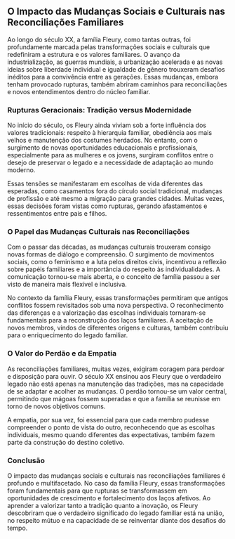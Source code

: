 
## O Impacto das Mudanças Sociais e Culturais nas Reconciliações Familiares

Ao longo do século XX, a família Fleury, como tantas outras, foi profundamente marcada pelas transformações sociais e culturais que redefiniram a estrutura e os valores familiares. O avanço da industrialização, as guerras mundiais, a urbanização acelerada e as novas ideias sobre liberdade individual e igualdade de gênero trouxeram desafios inéditos para a convivência entre as gerações. Essas mudanças, embora tenham provocado rupturas, também abriram caminhos para reconciliações e novos entendimentos dentro do núcleo familiar.

### Rupturas Geracionais: Tradição versus Modernidade

No início do século, os Fleury ainda viviam sob a forte influência dos valores tradicionais: respeito à hierarquia familiar, obediência aos mais velhos e manutenção dos costumes herdados. No entanto, com o surgimento de novas oportunidades educacionais e profissionais, especialmente para as mulheres e os jovens, surgiram conflitos entre o desejo de preservar o legado e a necessidade de adaptação ao mundo moderno.

Essas tensões se manifestaram em escolhas de vida diferentes das esperadas, como casamentos fora do círculo social tradicional, mudanças de profissão e até mesmo a migração para grandes cidades. Muitas vezes, essas decisões foram vistas como rupturas, gerando afastamentos e ressentimentos entre pais e filhos.

### O Papel das Mudanças Culturais nas Reconciliações

Com o passar das décadas, as mudanças culturais trouxeram consigo novas formas de diálogo e compreensão. O surgimento de movimentos sociais, como o feminismo e a luta pelos direitos civis, incentivou a reflexão sobre papéis familiares e a importância do respeito às individualidades. A comunicação tornou-se mais aberta, e o conceito de família passou a ser visto de maneira mais flexível e inclusiva.

No contexto da família Fleury, essas transformações permitiram que antigos conflitos fossem revisitados sob uma nova perspectiva. O reconhecimento das diferenças e a valorização das escolhas individuais tornaram-se fundamentais para a reconstrução dos laços familiares. A aceitação de novos membros, vindos de diferentes origens e culturas, também contribuiu para o enriquecimento do legado familiar.

### O Valor do Perdão e da Empatia

As reconciliações familiares, muitas vezes, exigiram coragem para perdoar e disposição para ouvir. O século XX ensinou aos Fleury que o verdadeiro legado não está apenas na manutenção das tradições, mas na capacidade de se adaptar e acolher as mudanças. O perdão tornou-se um valor central, permitindo que mágoas fossem superadas e que a família se reunisse em torno de novos objetivos comuns.

A empatia, por sua vez, foi essencial para que cada membro pudesse compreender o ponto de vista do outro, reconhecendo que as escolhas individuais, mesmo quando diferentes das expectativas, também fazem parte da construção do destino coletivo.

### Conclusão

O impacto das mudanças sociais e culturais nas reconciliações familiares é profundo e multifacetado. No caso da família Fleury, essas transformações foram fundamentais para que rupturas se transformassem em oportunidades de crescimento e fortalecimento dos laços afetivos. Ao aprender a valorizar tanto a tradição quanto a inovação, os Fleury descobriram que o verdadeiro significado do legado familiar está na união, no respeito mútuo e na capacidade de se reinventar diante dos desafios do tempo.
```

